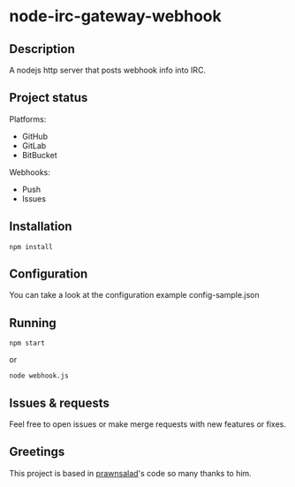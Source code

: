 # node-irc-gateway-webhook

## Description

A nodejs http server that posts webhook info into IRC.

## Project status

Platforms:
* GitHub
* GitLab
* BitBucket

Webhooks:
* Push
* Issues

## Installation

<code>npm install</code>

## Configuration

You can take a look at the configuration example config-sample.json

## Running

<code>npm start</code>

or

<code>node webhook.js</code>

## Issues & requests

Feel free to open issues or make merge requests with new features or fixes.

## Greetings

This project is based in [prawnsalad](https://github.com/prawnsalad)'s code so many thanks to him.
